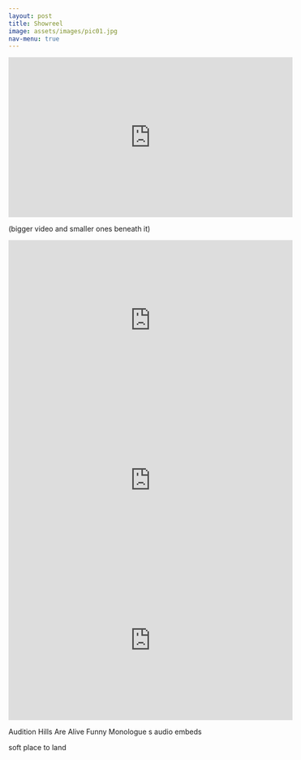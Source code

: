 ```yaml
---
layout: post
title: Showreel
image: assets/images/pic01.jpg
nav-menu: true
---
```


<iframe width="560" height="315" src="https://www.youtube.com/embed/4nW7mFCmjPo" title="YouTube video player" frameborder="0" allow="accelerometer; autoplay; clipboard-write; encrypted-media; gyroscope; picture-in-picture" allowfullscreen></iframe>

(bigger video and smaller ones beneath it)

<iframe width="560" height="315" src="https://www.youtube.com/embed/EEm0LktCpaE" title="YouTube video player" frameborder="0" allow="accelerometer; autoplay; clipboard-write; encrypted-media; gyroscope; picture-in-picture" allowfullscreen></iframe>

<iframe width="560" height="315" src="https://www.youtube.com/embed/KH1FnOqPBZc" title="YouTube video player" frameborder="0" allow="accelerometer; autoplay; clipboard-write; encrypted-media; gyroscope; picture-in-picture" allowfullscreen></iframe>


<iframe width="560" height="315" src="https://www.youtube.com/embed/ft3iipt-pYQ" title="YouTube video player" frameborder="0" allow="accelerometer; autoplay; clipboard-write; encrypted-media; gyroscope; picture-in-picture" allowfullscreen></iframe>

Audition 
Hills Are Alive 
Funny Monologue
s
audio embeds

soft place to land
